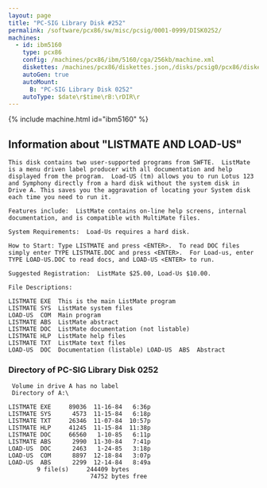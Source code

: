 ```yaml
---
layout: page
title: "PC-SIG Library Disk #252"
permalink: /software/pcx86/sw/misc/pcsig/0001-0999/DISK0252/
machines:
  - id: ibm5160
    type: pcx86
    config: /machines/pcx86/ibm/5160/cga/256kb/machine.xml
    diskettes: /machines/pcx86/diskettes.json,/disks/pcsig0/pcx86/diskettes.json
    autoGen: true
    autoMount:
      B: "PC-SIG Library Disk 0252"
    autoType: $date\r$time\rB:\rDIR\r
---
```


{% include machine.html id="ibm5160" %}

## Information about "LISTMATE AND LOAD-US"

    This disk contains two user-supported programs from SWFTE.  ListMate
    is a menu driven label producer with all documentation and help
    displayed from the program.  Load-US (tm) allows you to run Lotus 123
    and Symphony directly from a hard disk without the system disk in
    Drive A. This saves you the aggravation of locating your System disk
    each time you need to run it.
    
    Features include:  ListMate contains on-line help screens, internal
    documentation, and is compatible with MultiMate files.
    
    System Requirements:  Load-Us requires a hard disk.
    
    How to Start: Type LISTMATE and press <ENTER>.  To read DOC files
    simply enter TYPE LISTMATE.DOC and press <ENTER>.  For Load-us, enter
    TYPE LOAD-US.DOC to read docs, and LOAD-US <ENTER> to run.
    
    Suggested Registration:  ListMate $25.00, Load-Us $10.00.
    
    File Descriptions:
    
    LISTMATE EXE  This is the main ListMate program
    LISTMATE SYS  ListMate system files
    LOAD-US  COM  Main program
    LISTMATE ABS  ListMate abstract
    LISTMATE DOC  ListMate documentation (not listable)
    LISTMATE HLP  ListMate help files
    LISTMATE TXT  ListMate text files
    LOAD-US  DOC  Documentation (listable) LOAD-US  ABS  Abstract

### Directory of PC-SIG Library Disk 0252

     Volume in drive A has no label
     Directory of A:\

    LISTMATE EXE     89036  11-16-84   6:36p
    LISTMATE SYS      4573  11-15-84   6:18p
    LISTMATE TXT     26346  11-07-84  10:57p
    LISTMATE HLP     41245  11-15-84  11:38p
    LISTMATE DOC     66560   1-10-85   6:11p
    LISTMATE ABS      2990  11-30-84   7:41p
    LOAD-US  DOC      2463   1-24-85   3:18p
    LOAD-US  COM      8897  12-18-84   3:07p
    LOAD-US  ABS      2299  12-14-84   8:49a
            9 file(s)     244409 bytes
                           74752 bytes free
